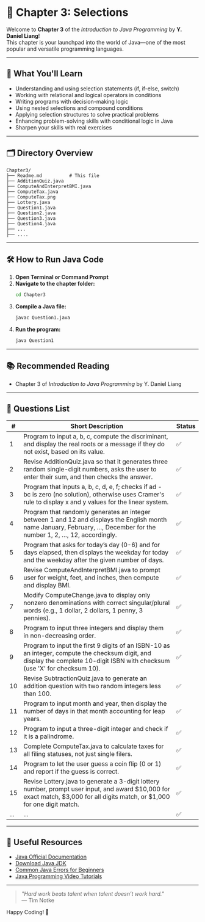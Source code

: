 # 🌟 Chapter 3: Selections

Welcome to **Chapter 3** of the _Introduction to Java Programming_ by **Y. Daniel Liang**!  
This chapter is your launchpad into the world of Java—one of the most popular and versatile programming languages.

---

## 🚀 What You'll Learn

- Understanding and using selection statements (if, if-else, switch)
- Working with relational and logical operators in conditions
- Writing programs with decision-making logic
- Using nested selections and compound conditions
- Applying selection structures to solve practical problems
- Enhancing problem-solving skills with conditional logic in Java
- Sharpen your skills with real exercises

---

## 🗂️ Directory Overview

```
Chapter3/
├── Readme.md          # This file
├── AdditionQuiz.java
├── ComputeAndInterpretBMI.java
├── ComputeTax.java
├── ComputeTax.png
├── Lottery.java
├── Question1.java
├── Question2.java
├── Question3.java
├── Question4.java
├── ...
├── ....
```

---

## 🛠️ How to Run Java Code

1. **Open Terminal or Command Prompt**
2. **Navigate to the chapter folder:**
   ```bash
   cd Chapter3
   ```
3. **Compile a Java file:**
   ```bash
   javac Question1.java
   ```
4. **Run the program:**
   ```bash
   java Question1
   ```

---

## 📚 Recommended Reading

- Chapter 3 of _Introduction to Java Programming_ by Y. Daniel Liang

---

## 📝 Questions List

| #  | Short Description                                                                                       | Status   |
|----|---------------------------------------------------------------------------------------------------------|----------|
| 1  | Program to input a, b, c, compute the discriminant, and display the real roots or a message if they do not exist, based on its value.                  | ✅      |
| 2  | Revise AdditionQuiz.java so that it generates three random single-digit numbers, asks the user to enter their sum, and then checks the answer. | ✅      |
| 3  | Program that inputs a, b, c, d, e, f; checks if ad - bc is zero (no solution), otherwise uses Cramer's rule to display x and y values for the linear system.              | ✅      |
| 4  | Program that randomly generates an integer between 1 and 12 and displays the English month name January, February, …, December for the number 1, 2, …, 12, accordingly.             | ✅      |
| 5  | Program that asks for today’s day (0-6) and for days elapsed, then displays the weekday for today and the weekday after the given number of days.  | ✅      |
| 6  | Revise ComputeAndInterpretBMI.java to prompt user for weight, feet, and inches, then compute and display BMI.      | ✅      |
| 7  | Modify ComputeChange.java to display only nonzero denominations with correct singular/plural words (e.g., 1 dollar, 2 dollars, 1 penny, 3 pennies).      | ✅      |
| 8  | Program to input three integers and display them in non-decreasing order. | ✅      |
| 9  | Program to input the first 9 digits of an ISBN-10 as an integer, compute the checksum digit, and display the complete 10-digit ISBN with checksum (use 'X' for checksum 10).| ✅      |
| 10 | Revise SubtractionQuiz.java to generate an addition question with two random integers less than 100. | ✅      |
| 11 | Program to input month and year, then display the number of days in that month accounting for leap years.  | ✅      |
| 12 | Program to input a three-digit integer and check if it is a palindrome. | ✅      |
| 13 | Complete ComputeTax.java to calculate taxes for all filing statuses, not just single filers. | ✅      |
| 14 | Program to let the user guess a coin flip (0 or 1) and report if the guess is correct. | ✅      |
| 15 | Revise Lottery.java to generate a 3-digit lottery number, prompt user input, and award $10,000 for exact match, $3,000 for all digits match, or $1,000 for one digit match.   | ✅      |
|... | ...                                                             | ✅      |

---

## 🔗 Useful Resources

- [Java Official Documentation](https://docs.oracle.com/javase/tutorial/)
- [Download Java JDK](https://www.oracle.com/java/technologies/javase-jdk11-downloads.html)
- [Common Java Errors for Beginners](https://www.geeksforgeeks.org/common-java-errors-for-beginners/)
- [Java Programming Video Tutorials](https://www.youtube.com/results?search_query=java+programming+basics)

---

> _"Hard work beats talent when talent doesn’t work hard."_  
> — Tim Notke

Happy Coding! 🎉
